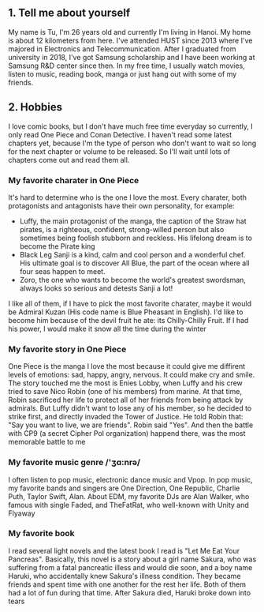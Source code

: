 ## 1. Tell me about yourself
My name is Tu, I'm 26 years old and currently I'm living in Hanoi. My home is about 12 kilometers from here. I've attended HUST since 2013 where I've majored in Electronics and Telecommunication. After I graduated from university in 2018, I've got Samsung scholarship and I have been working at Samsung R&D center since then. In my free time, I usually watch movies, listen to music, reading book, manga or just hang out with some of my friends.

## 2. Hobbies
I love comic books, but I don't have much free time everyday so currently, I only read One Piece and Conan Detective. I haven't read some latest chapters yet, because I'm the type of person who don't want to wait so long for the next chapter or volume to be released. So I'll wait until lots of chapters come out and read them all.

### My favorite charater in One Piece
It's hard to determine who is the one I love the most. Every charater, both protagonists and antagonists have their own personality, for example:
- Luffy, the main protagonist of the manga, the caption of the Straw hat pirates, is a righteous, confident, strong-willed person but also sometimes being foolish stubborn and reckless. His lifelong dream is to become the Pirate king
- Black Leg Sanji is a kind, calm and cool person and a wonderful chef. His ultimate goal is to discover All Blue, the part of the ocean where all four seas happen to meet.
- Zoro, the one who wants to become the world's greatest swordsman, always looks so serious and detests Sanji a lot!

I like all of them, if I have to pick the most favorite charater, maybe it would be Admiral Kuzan (His code name is Blue Pheasant in English). I'd like to become him because of the devil fruit he ate: its Chilly-Chilly Fruit. If I had his power, I would make it snow all the time during the winter

### My favorite story in One Piece
One Piece is the manga I love the most because it could give me diffirent levels of emotions: sad, happy, angry, nervous. It could make cry and smile. The story touched me the most is Enies Lobby, when Luffy and his crew tried to save Nico Robin (one of his members) from marine. At that time, Robin sacrificed her life to protect all of her friends from being attack by admirals. But Luffy didn't want to lose any of his member, so he decided to strike first, and directly invaded the Tower of Justice. He told Robin that: "Say you want to live, we are friends". Robin said "Yes". And then the battle with CP9 (a secret Cipher Pol organization) happend there, was the most memorable battle to me

### My favorite music genre /'ʒɑ:nrə/
I often listen to pop music, electronic dance music and Vpop. In pop music, my favorite bands and singers are One Direction, One Republic, Charlie Puth, Taylor Swift, Alan. About EDM, my favorite DJs are Alan Walker, who famous with single Faded, and TheFatRat, who well-known with Unity and Flyaway

### My favorite book
I read several light novels and the latest book I read is "Let Me Eat Your Pancreas". Basically, this novel is a story about a girl name Sakura, who was suffering from a fatal pancreatic illess and would die soon, and a boy name Haruki, who accidentally knew Sakura's illness condition. They became friends and spent time with one another for the rest her life. Both of them had a lot of fun during that time. After Sakura died, Haruki broke down into tears
